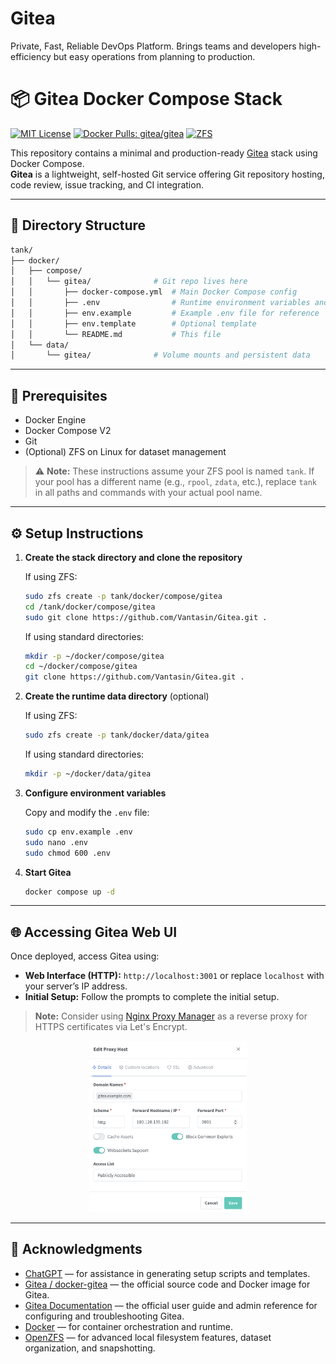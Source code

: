 # Gitea

Private, Fast, Reliable DevOps Platform.
Brings teams and developers high-efficiency but easy operations from planning to production.

# 📦 Gitea Docker Compose Stack

[![MIT License](https://img.shields.io/github/license/Vantasin/Gitea?style=flat-square)](LICENSE)
[![Docker Pulls: gitea/gitea](https://img.shields.io/docker/pulls/gitea/gitea?style=flat-square&logo=docker)](https://hub.docker.com/r/gitea/gitea)
[![ZFS](https://img.shields.io/badge/ZFS-OpenZFS-blue?style=flat-square)](https://openzfs.org/)

This repository contains a minimal and production-ready [Gitea](https://gitea.io/) stack using Docker Compose.  
**Gitea** is a lightweight, self-hosted Git service offering Git repository hosting, code review, issue tracking, and CI integration.

---

## 📁 Directory Structure

```bash
tank/
├── docker/
│   ├── compose/
│   │   └── gitea/              # Git repo lives here
│   │       ├── docker-compose.yml  # Main Docker Compose config
│   │       ├── .env                # Runtime environment variables and secrets (gitignored!)
│   │       ├── env.example         # Example .env file for reference
│   │       ├── env.template        # Optional template
│   │       └── README.md           # This file
│   └── data/
│       └── gitea/              # Volume mounts and persistent data
```

---

## 🧰 Prerequisites

* Docker Engine
* Docker Compose V2
* Git
* (Optional) ZFS on Linux for dataset management

> ⚠️ **Note:** These instructions assume your ZFS pool is named `tank`. If your pool has a different name (e.g., `rpool`, `zdata`, etc.), replace `tank` in all paths and commands with your actual pool name.

---

## ⚙️ Setup Instructions

1. **Create the stack directory and clone the repository**

   If using ZFS:
   ```bash
   sudo zfs create -p tank/docker/compose/gitea
   cd /tank/docker/compose/gitea
   sudo git clone https://github.com/Vantasin/Gitea.git .
   ```

   If using standard directories:
   ```bash
   mkdir -p ~/docker/compose/gitea
   cd ~/docker/compose/gitea
   git clone https://github.com/Vantasin/Gitea.git .
   ```

2. **Create the runtime data directory** (optional)

   If using ZFS:
   ```bash
   sudo zfs create -p tank/docker/data/gitea
   ```

   If using standard directories:
   ```bash
   mkdir -p ~/docker/data/gitea
   ```

3. **Configure environment variables**

   Copy and modify the `.env` file:

   ```bash
   sudo cp env.example .env
   sudo nano .env
   sudo chmod 600 .env
   ```

4. **Start Gitea**

   ```bash
   docker compose up -d
   ```

---

## 🌐 Accessing Gitea Web UI

Once deployed, access Gitea using:

- **Web Interface (HTTP):** `http://localhost:3001` or replace `localhost` with your server’s IP address.  
- **Initial Setup:** Follow the prompts to complete the initial setup.

> **Note:** Consider using [Nginx Proxy Manager](https://github.com/Vantasin/Nginx-Proxy-Manager.git) as a reverse proxy for HTTPS certificates via Let's Encrypt.

<p align="center">
  <img
    src="images/proxy-host.png"
    alt="Gitea Proxy Host UI"
    style="width:50%; height:auto;"
  />
</p>

---

## 🙏 Acknowledgments

- [ChatGPT](https://openai.com/chatgpt) — for assistance in generating setup scripts and templates.
- [Gitea / docker-gitea](https://github.com/go-gitea/gitea) — the official source code and Docker image for Gitea.
- [Gitea Documentation](https://docs.gitea.io/) — the official user guide and admin reference for configuring and troubleshooting Gitea.
- [Docker](https://www.docker.com/) — for container orchestration and runtime.
- [OpenZFS](https://openzfs.org/) — for advanced local filesystem features, dataset organization, and snapshotting.